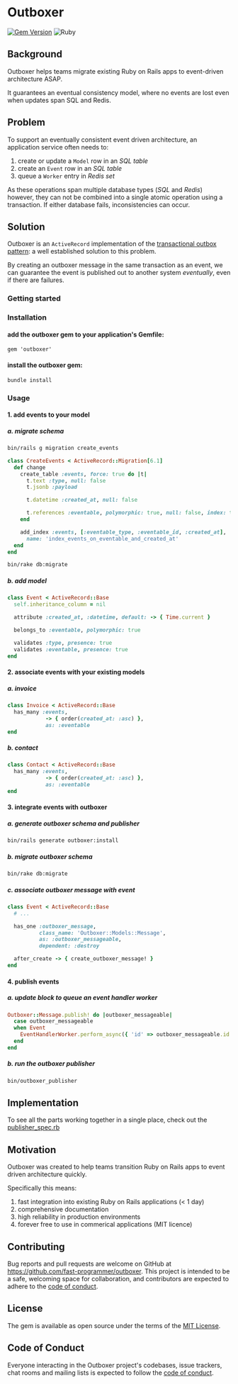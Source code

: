 # Outboxer

[![Gem Version](https://badge.fury.io/rb/outboxer.svg)](https://badge.fury.io/rb/outboxer)
![Ruby](https://github.com/fast-programmer/outboxer/actions/workflows/master.yml/badge.svg)

## Background

Outboxer helps teams migrate existing Ruby on Rails apps to event-driven architecture ASAP.

It guarantees an eventual consistency model, where no events are lost even when updates span SQL and Redis.

## Problem

To support an eventually consistent event driven architecture, an application service often needs to:

1. create or update a `Model` row in an _SQL table_
1. create an `Event` row in an _SQL table_
2. queue a `Worker` entry in _Redis set_


As these operations span multiple database types (_SQL_ and _Redis_) however, they can not be combined into a single atomic operation using a transaction. If either database fails, inconsistencies can occur.

## Solution

Outboxer is an `ActiveRecord` implementation of the [transactional outbox pattern](https://microservices.io/patterns/data/transactional-outbox.html): a well established solution to this problem.

By creating an outboxer message in the same transaction as an event, we can guarantee the event is published out to another system _eventually_, even if there are failures.

### Getting started

### Installation

#### add the outboxer gem to your application's Gemfile:

```
gem 'outboxer'
```

#### install the outboxer gem:

```
bundle install
```

### Usage

#### 1. add events to your model

##### a. migrate schema

```bash
bin/rails g migration create_events
```

```ruby
class CreateEvents < ActiveRecord::Migration[6.1]
  def change
    create_table :events, force: true do |t|
      t.text :type, null: false
      t.jsonb :payload

      t.datetime :created_at, null: false

      t.references :eventable, polymorphic: true, null: false, index: true
    end

    add_index :events, [:eventable_type, :eventable_id, :created_at],
      name: 'index_events_on_eventable_and_created_at'
  end
end
```

```bash
bin/rake db:migrate
```

##### b. add model

```ruby
class Event < ActiveRecord::Base
  self.inheritance_column = nil

  attribute :created_at, :datetime, default: -> { Time.current }

  belongs_to :eventable, polymorphic: true

  validates :type, presence: true
  validates :eventable, presence: true
end
```

#### 2. associate events with your existing models

##### a. invoice

```ruby
class Invoice < ActiveRecord::Base
  has_many :events,
            -> { order(created_at: :asc) },
            as: :eventable
end
```

##### b. contact

```ruby
class Contact < ActiveRecord::Base
  has_many :events,
            -> { order(created_at: :asc) },
            as: :eventable
end
```

#### 3. integrate events with outboxer

##### a. generate outboxer schema and publisher

```bash
bin/rails generate outboxer:install
```

##### b. migrate outboxer schema

```bash
bin/rake db:migrate
```

##### c. associate outboxer message with event

```ruby
class Event < ActiveRecord::Base
  # ...

  has_one :outboxer_message,
          class_name: 'Outboxer::Models::Message',
          as: :outboxer_messageable,
          dependent: :destroy

  after_create -> { create_outboxer_message! }
end
```

#### 4. publish events

##### a. update block to queue an event handler worker

```ruby
Outboxer::Message.publish! do |outboxer_messageable|
  case outboxer_messageable
  when Event
    EventHandlerWorker.perform_async({ 'id' => outboxer_messageable.id })
  end
end
```

##### b. run the outboxer publisher

```bash
bin/outboxer_publisher
```


## Implementation

To see all the parts working together in a single place, check out the [publisher_spec.rb](https://github.com/fast-programmer/outboxer/blob/master/spec/outboxer/message_spec.rb)


## Motivation

Outboxer was created to help teams transition Ruby on Rails apps to event driven architecture quickly.

Specifically this means:

1. fast integration into existing Ruby on Rails applications (< 1 day)
2. comprehensive documentation
3. high reliability in production environments
4. forever free to use in commerical applications (MIT licence)

## Contributing

Bug reports and pull requests are welcome on GitHub at https://github.com/fast-programmer/outboxer. This project is intended to be a safe, welcoming space for collaboration, and contributors are expected to adhere to the [code of conduct](https://github.com/fast-programmer/outboxer/blob/main/CODE_OF_CONDUCT.md).

## License

The gem is available as open source under the terms of the [MIT License](https://opensource.org/licenses/MIT).

## Code of Conduct

Everyone interacting in the Outboxer project's codebases, issue trackers, chat rooms and mailing lists is expected to follow the [code of conduct](https://github.com/fast-programmer/outboxer/blob/main/CODE_OF_CONDUCT.md).
